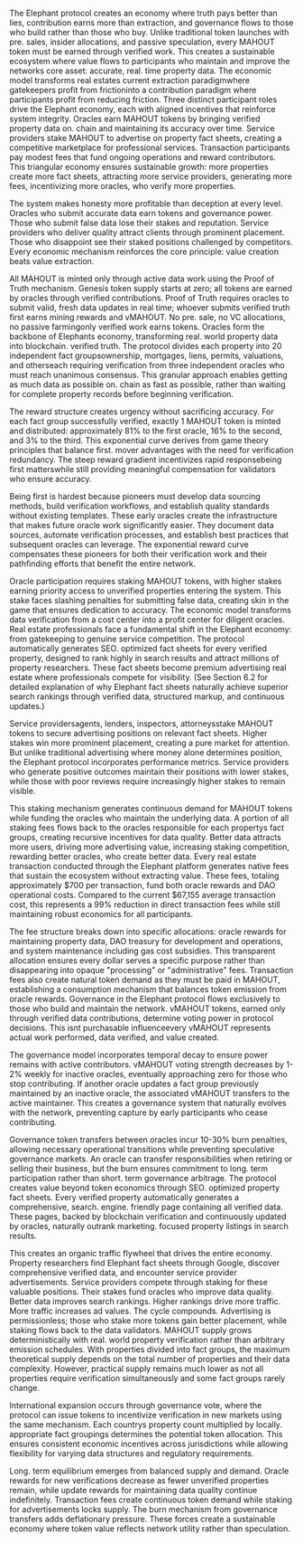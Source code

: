 
The Elephant protocol creates an economy where truth pays better than lies, contribution earns more than extraction, and governance flows to those who build rather than those who buy. Unlike traditional token launches with pre. sales, insider allocations, and passive speculation, every MAHOUT token must be earned through verified work. This creates a sustainable ecosystem where value flows to participants who maintain and improve the networks core asset: accurate, real. time property data. The economic model transforms real estates current extraction paradigmwhere gatekeepers profit from frictioninto a contribution paradigm where participants profit from reducing friction. Three distinct participant roles drive the Elephant economy, each with aligned incentives that reinforce system integrity. Oracles earn MAHOUT tokens by bringing verified property data on. chain and maintaining its accuracy over time. Service providers stake MAHOUT to advertise on property fact sheets, creating a competitive marketplace for professional services. Transaction participants pay modest fees that fund ongoing operations and reward contributors. This triangular economy ensures sustainable growth: more properties create more fact sheets, attracting more service providers, generating more fees, incentivizing more oracles, who verify more properties.

The system makes honesty more profitable than deception at every level. Oracles who submit accurate data earn tokens and governance power. Those who submit false data lose their stakes and reputation. Service providers who deliver quality attract clients through prominent placement. Those who disappoint see their staked positions challenged by competitors. Every economic mechanism reinforces the core principle: value creation beats value extraction.

All MAHOUT is minted only through active data work using the Proof of Truth mechanism. Genesis token supply starts at zero; all tokens are earned by oracles through verified contributions. Proof of Truth requires oracles to submit valid, fresh data updates in real time; whoever submits verified truth first earns mining rewards and vMAHOUT. No pre. sale, no VC allocations, no passive farmingonly verified work earns tokens. Oracles form the backbone of Elephants economy, transforming real. world property data into blockchain. verified truth. The protocol divides each property into 20 independent fact groupsownership, mortgages, liens, permits, valuations, and otherseach requiring verification from three independent oracles who must reach unanimous consensus. This granular approach enables getting as much data as possible on. chain as fast as possible, rather than waiting for complete property records before beginning verification.

The reward structure creates urgency without sacrificing accuracy. For each fact group successfully verified, exactly 1 MAHOUT token is minted and distributed: approximately 81% to the first oracle, 16% to the second, and 3% to the third. This exponential curve derives from game theory principles that balance first. mover advantages with the need for verification redundancy. The steep reward gradient incentivizes rapid responsebeing first matterswhile still providing meaningful compensation for validators who ensure accuracy.

Being first is hardest because pioneers must develop data sourcing methods, build verification workflows, and establish quality standards without existing templates. These early oracles create the infrastructure that makes future oracle work significantly easier. They document data sources, automate verification processes, and establish best practices that subsequent oracles can leverage. The exponential reward curve compensates these pioneers for both their verification work and their pathfinding efforts that benefit the entire network.

Oracle participation requires staking MAHOUT tokens, with higher stakes earning priority access to unverified properties entering the system. This stake faces slashing penalties for submitting false data, creating skin in the game that ensures dedication to accuracy. The economic model transforms data verification from a cost center into a profit center for diligent oracles. Real estate professionals face a fundamental shift in the Elephant economy: from gatekeeping to genuine service competition. The protocol automatically generates SEO. optimized fact sheets for every verified property, designed to rank highly in search results and attract millions of property researchers. These fact sheets become premium advertising real estate where professionals compete for visibility. (See Section 6.2 for detailed explanation of why Elephant fact sheets naturally achieve superior search rankings through verified data, structured markup, and continuous updates.)

Service providersagents, lenders, inspectors, attorneysstake MAHOUT tokens to secure advertising positions on relevant fact sheets. Higher stakes win more prominent placement, creating a pure market for attention. But unlike traditional advertising where money alone determines position, the Elephant protocol incorporates performance metrics. Service providers who generate positive outcomes maintain their positions with lower stakes, while those with poor reviews require increasingly higher stakes to remain visible.

This staking mechanism generates continuous demand for MAHOUT tokens while funding the oracles who maintain the underlying data. A portion of all staking fees flows back to the oracles responsible for each propertys fact groups, creating recursive incentives for data quality. Better data attracts more users, driving more advertising value, increasing staking competition, rewarding better oracles, who create better data. Every real estate transaction conducted through the Elephant platform generates native fees that sustain the ecosystem without extracting value. These fees, totaling approximately $700 per transaction, fund both oracle rewards and DAO operational costs. Compared to the current $67,155 average transaction cost, this represents a 99% reduction in direct transaction fees while still maintaining robust economics for all participants.

The fee structure breaks down into specific allocations: oracle rewards for maintaining property data, DAO treasury for development and operations, and system maintenance including gas cost subsidies. This transparent allocation ensures every dollar serves a specific purpose rather than disappearing into opaque "processing" or "administrative" fees. Transaction fees also create natural token demand as they must be paid in MAHOUT, establishing a consumption mechanism that balances token emission from oracle rewards. Governance in the Elephant protocol flows exclusively to those who build and maintain the network. vMAHOUT tokens, earned only through verified data contributions, determine voting power in protocol decisions. This isnt purchasable influenceevery vMAHOUT represents actual work performed, data verified, and value created.

The governance model incorporates temporal decay to ensure power remains with active contributors. vMAHOUT voting strength decreases by 1-2% weekly for inactive oracles, eventually approaching zero for those who stop contributing. If another oracle updates a fact group previously maintained by an inactive oracle, the associated vMAHOUT transfers to the active maintainer. This creates a governance system that naturally evolves with the network, preventing capture by early participants who cease contributing.

Governance token transfers between oracles incur 10-30% burn penalties, allowing necessary operational transitions while preventing speculative governance markets. An oracle can transfer responsibilities when retiring or selling their business, but the burn ensures commitment to long. term participation rather than short. term governance arbitrage. The protocol creates value beyond token economics through SEO. optimized property fact sheets. Every verified property automatically generates a comprehensive, search. engine. friendly page containing all verified data. These pages, backed by blockchain verification and continuously updated by oracles, naturally outrank marketing. focused property listings in search results.

This creates an organic traffic flywheel that drives the entire economy. Property researchers find Elephant fact sheets through Google, discover comprehensive verified data, and encounter service provider advertisements. Service providers compete through staking for these valuable positions. Their stakes fund oracles who improve data quality. Better data improves search rankings. Higher rankings drive more traffic. More traffic increases ad values. The cycle compounds. Advertising is permissionless; those who stake more tokens gain better placement, while staking flows back to the data validators. MAHOUT supply grows deterministically with real. world property verification rather than arbitrary emission schedules. With properties divided into fact groups, the maximum theoretical supply depends on the total number of properties and their data complexity. However, practical supply remains much lower as not all properties require verification simultaneously and some fact groups rarely change.

International expansion occurs through governance vote, where the protocol can issue tokens to incentivize verification in new markets using the same mechanism. Each countrys property count multiplied by locally. appropriate fact groupings determines the potential token allocation. This ensures consistent economic incentives across jurisdictions while allowing flexibility for varying data structures and regulatory requirements.

Long. term equilibrium emerges from balanced supply and demand. Oracle rewards for new verifications decrease as fewer unverified properties remain, while update rewards for maintaining data quality continue indefinitely. Transaction fees create continuous token demand while staking for advertisements locks supply. The burn mechanism from governance transfers adds deflationary pressure. These forces create a sustainable economy where token value reflects network utility rather than speculation.
